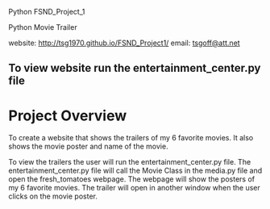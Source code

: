 Python FSND_Project_1

Python Movie Trailer

website: http://tsg1970.github.io/FSND_Project1/
email: tsgoff@att.net

## To view website run the entertainment_center.py file

# Project Overview

To create a website that shows the trailers of my 6 favorite movies. It also shows the movie poster and name of the movie.

To view the trailers the user will run the entertainment_center.py file. The entertainment_center.py file will call the Movie Class in the media.py file and open the fresh_tomatoes webpage. The webpage will show the posters of my 6 favorite movies. The trailer will open in another window when the user clicks on the movie poster.


